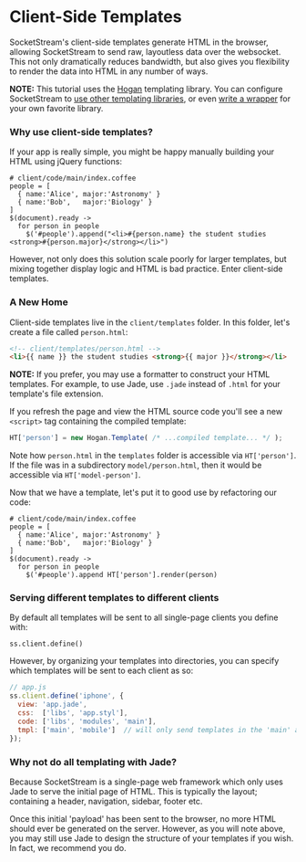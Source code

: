 # Client-Side Templates

SocketStream's client-side templates generate HTML in the browser, allowing SocketStream to send raw, layoutless data over the websocket. This not only dramatically reduces bandwidth, but also gives you flexibility to render the data into HTML in any number of ways.

**NOTE:** This tutorial uses the [Hogan](http://twitter.github.com/hogan.js/) templating library. You can configure SocketStream to [use other templating libraries](#), or even [write a wrapper](#) for your own favorite library.


### Why use client-side templates?

If your app is really simple, you might be happy manually building your HTML using jQuery functions:

``` coffee-script
# client/code/main/index.coffee
people = [
  { name:'Alice', major:'Astronomy' }
  { name:'Bob',   major:'Biology' }
]
$(document).ready ->
  for person in people
    $('#people').append("<li>#{person.name} the student studies <strong>#{person.major}</strong></li>")
```

However, not only does this solution scale poorly for larger templates, but mixing together display logic and HTML is bad practice. Enter client-side templates.


### A New Home

Client-side templates live in the `client/templates` folder. In this folder, let's create a file called `person.html`:

``` html
<!-- client/templates/person.html -->
<li>{{ name }} the student studies <strong>{{ major }}</strong></li>
```

**NOTE:** If you prefer, you may use a formatter to construct your HTML templates. For example, to use Jade, use `.jade` instead of `.html` for your template's file extension.

If you refresh the page and view the HTML source code you'll see a new `<script>` tag containing the compiled template:

``` javascript
HT['person'] = new Hogan.Template( /* ...compiled template... */ );
```

Note how `person.html` in the `templates` folder is accessible via `HT['person']`. If the file was in a subdirectory `model/person.html`, then it would be accessible via `HT['model-person']`.

Now that we have a template, let's put it to good use by refactoring our code:

``` coffee-script
# client/code/main/index.coffee
people = [
  { name:'Alice', major:'Astronomy' }
  { name:'Bob',   major:'Biology' }
]
$(document).ready ->
  for person in people
    $('#people').append HT['person'].render(person)
```


### Serving different templates to different clients

By default all templates will be sent to all single-page clients you define with:

    ss.client.define()

However, by organizing your templates into directories, you can specify which templates will be sent to each client as so:


``` javascript
// app.js
ss.client.define('iphone', {
  view: 'app.jade',
  css:  ['libs', 'app.styl'],
  code: ['libs', 'modules', 'main'],
  tmpl: ['main', 'mobile']  // will only send templates in the 'main' and 'mobile' directories
});
```


### Why not do all templating with Jade?

Because SocketStream is a single-page web framework which only uses Jade to serve the initial page of HTML. This is typically the layout; containing a header, navigation, sidebar, footer etc.

Once this initial 'payload' has been sent to the browser, no more HTML should ever be generated on the server. However, as you will note above, you may still use Jade to design the structure of your templates if you wish. In fact, we recommend you do.

